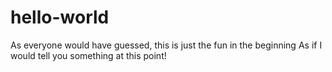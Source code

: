 # hello-world
As everyone would have guessed, this is just the fun in the beginning
As if I would tell you something at this point!
